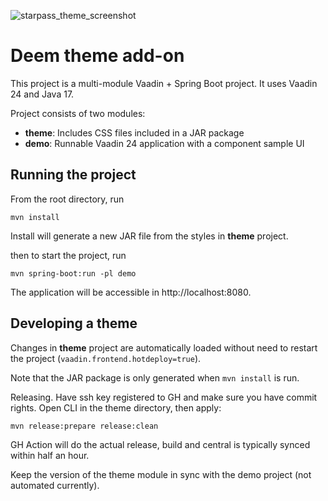 ![starpass_theme_screenshot](https://github.com/user-attachments/assets/2d4ce1e5-61d4-4878-85fa-896de1eaa243)


# Deem theme add-on

This project is a multi-module Vaadin + Spring Boot project. It uses Vaadin 24 and Java 17.

Project consists of two modules:

<ul>
  <li><strong>theme</strong>: Includes CSS files included in a JAR package</li>
  <li><strong>demo</strong>: Runnable Vaadin 24 application with a component sample UI</li>
</ul>

## Running the project

From the root directory, run
```terminal
mvn install
```

Install will generate a new JAR file from the styles in **theme** project.

then to start the project, run
```terminal
mvn spring-boot:run -pl demo
```

The application will be accessible in http://localhost:8080.

## Developing a theme

Changes in **theme** project are automatically loaded without need to restart the project (`vaadin.frontend.hotdeploy=true`).

Note that the JAR package is only generated when `mvn install` is run.

Releasing. Have ssh key registered to GH and make sure you have commit rights. Open CLI in the theme directory, then apply:

    mvn release:prepare release:clean

GH Action will do the actual release, build and central is typically synced within half an hour.

Keep the version of the theme module in sync with the demo project (not automated currently).
